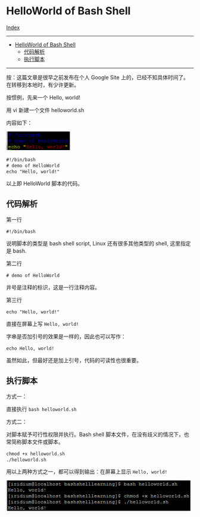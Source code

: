 # HelloWorld of Bash Shell

[Index](../index.md)

---

- [HelloWorld of Bash Shell](#helloworld-of-bash-shell)
  - [代码解析](#代码解析)
  - [执行脚本](#执行脚本)

---

按：这篇文章是很早之前发布在个人 Google Site 上的，已经不知具体时间了。在转移到本地时，有少许更新。

按惯例，先来一个 Hello, world!

用 vi 新建一个文件 helloworld.sh

内容如下：

![Code of HelloWorld of Bash shell](images/bashscript01.png)

```shell
#!/bin/bash
# demo of HelloWorld
echo "Hello, world!"
```

以上即 HelloWorld 脚本的代码。

## 代码解析

第一行

```shell
#!/bin/bash
```

说明脚本的类型是 bash shell script, Linux 还有很多其他类型的 shell, 这里指定是 bash.

第二行

```shell
# demo of HelloWorld
```

井号是注释的标识，这是一行注释内容。

第三行

```shell
echo "Hello, world!"
```

直接在屏幕上写 `Hello, world!`

字串是否加引号的效果是一样的，因此也可以写作：

```shell
echo Hello, world!
```

虽然如此，但最好还是加上引号，代码的可读性也很重要。

## 执行脚本

方式一：

直接执行 `bash helloworld.sh`

方式二：

对脚本赋予可行性权限并执行。Bash shell 脚本文件，在没有歧义的情况下，也常简称脚本文件或脚本。

```shell
chmod +x helloworld.sh
./helloworld.sh
```

用以上两种方式之一，都可以得到输出：在屏幕上显示 `Hello, world!`

![output of helloworld shell script](images/bashscript02.png)
